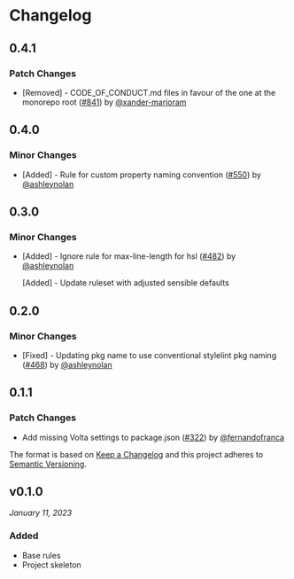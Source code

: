 # Changelog

## 0.4.1

### Patch Changes

- [Removed] - CODE_OF_CONDUCT.md files in favour of the one at the monorepo root ([#841](https://github.com/justeattakeaway/pie/pull/841)) by [@xander-marjoram](https://github.com/xander-marjoram)

## 0.4.0

### Minor Changes

- [Added] - Rule for custom property naming convention ([#550](https://github.com/justeattakeaway/pie/pull/550)) by [@ashleynolan](https://github.com/ashleynolan)

## 0.3.0

### Minor Changes

- [Added] - Ignore rule for max-line-length for hsl ([#482](https://github.com/justeattakeaway/pie/pull/482)) by [@ashleynolan](https://github.com/ashleynolan)

  [Added] - Update ruleset with adjusted sensible defaults

## 0.2.0

### Minor Changes

- [Fixed] - Updating pkg name to use conventional stylelint pkg naming ([#468](https://github.com/justeattakeaway/pie/pull/468)) by [@ashleynolan](https://github.com/ashleynolan)

## 0.1.1

### Patch Changes

- Add missing Volta settings to package.json ([#322](https://github.com/justeattakeaway/pie/pull/322)) by [@fernandofranca](https://github.com/fernandofranca)

The format is based on [Keep a Changelog](http://keepachangelog.com/en/1.0.0/)
and this project adheres to [Semantic Versioning](http://semver.org/spec/v2.0.0.html).

## v0.1.0

_January 11, 2023_

### Added

- Base rules
- Project skeleton
